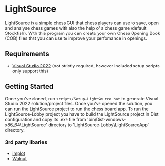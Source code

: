 # LightSource

LightSource is a simple chess GUI that chess players can use to save, open and analyse chess games with also the help of a chess game (default Stockfish). With this program you can create your own Chess Opening Book (COB) files that you can use to improve your perfomance in openings.

## Requirements
- [Visual Studio 2022](https://visualstudio.com) (not strictly required, however included setup scripts only support this)

## Getting Started
Once you've cloned, run `scripts/Setup-LightSource.bat` to generate Visual Studio 2022 solution/project files. Once you've opened the solution, you can run the LightSource project to run the chess board app. To run the LightSource-Lobby project you have to build the LightSource project in Dist configuration and copy its .exe file from 'bin\Dist-windows-x86_64\LightSource' directory to 'LightSource-Lobby\LightSourceApp' directory.

### 3rd party libaries
- [implot](https://github.com/epezent/implot)
- [Walnut](https://github.com/StudioCherno/Walnut)
